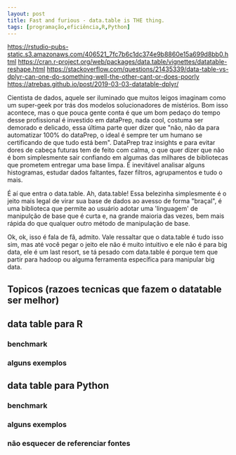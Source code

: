 ```yaml
---
layout: post
title: Fast and furious - data.table is THE thing.
tags: [programação,eficiência,R,Python]
---  
```

https://rstudio-pubs-static.s3.amazonaws.com/406521_7fc7b6c1dc374e9b8860e15a699d8bb0.html
https://cran.r-project.org/web/packages/data.table/vignettes/datatable-reshape.html
https://stackoverflow.com/questions/21435339/data-table-vs-dplyr-can-one-do-something-well-the-other-cant-or-does-poorly
https://atrebas.github.io/post/2019-03-03-datatable-dplyr/

 Cientista de dados, aquele ser iluminado que muitos leigos imaginam como um super-geek por trás dos modelos solucionadores de mistérios. Bom isso acontece, mas o que pouca gente conta é que um bom pedaço do tempo desse profissional é investido em dataPrep, nada cool, costuma ser demorado e delicado, essa última parte quer dizer que "não, não da para automatizar 100% do dataPrep, o ideal é sempre ter um humano se certificando de que tudo está bem".
DataPrep traz insights e para evitar dores de cabeça futuras tem de feito com calma, o que quer dizer que não é bom simplesmente sair confiando em algumas das milhares de bibliotecas que prometem entregar uma base limpa. É inevitável analisar alguns histogramas, estudar dados faltantes, fazer filtros, agrupamentos e tudo o mais.  

É aí que entra o data.table. Ah, data.table! Essa belezinha simplesmente é o jeito mais legal de virar sua base de dados ao avesso de forma "braçal", é uma biblioteca que permite ao usuário adotar uma 'linguagem' de manipulção de base que é curta e, na grande maioria das vezes, bem mais rápida do que qualquer outro método de manipulação de base.

Ok, ok, isso é fala de fã, admito. Vale ressaltar que o data.table é tudo isso sim, mas até você pegar o jeito ele não é muito intuitivo e ele não é para big data, ele é um last resort, se tá pesado com data.table é porque tem que partir para hadoop ou alguma ferramenta específica para manipular big data.

## Topicos (razoes tecnicas que fazem o datatable ser melhor)

## data table para R
### benchmark
### alguns exemplos

## data table para Python
### benchmark
### alguns exemplos


### não esquecer de referenciar fontes
